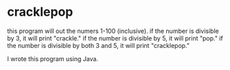 # cracklepop

this program will out the numers 1-100 (inclusive). if the number is divisible by 3, it will print "crackle." if the number is divisible by 5, it will print "pop." if the number is divisible by both 3 and 5, it will print "cracklepop."

I wrote this program using Java. 

